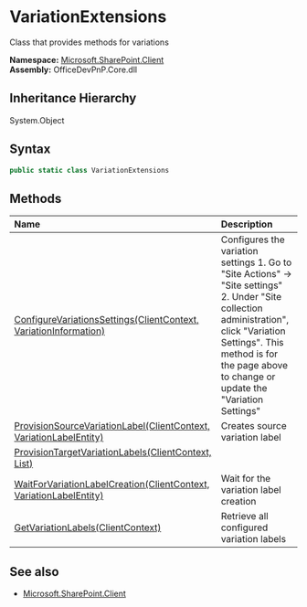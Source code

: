 # VariationExtensions
Class that provides methods for variations  

**Namespace:** [Microsoft.SharePoint.Client](Microsoft.SharePoint.Client.md)  
**Assembly:** OfficeDevPnP.Core.dll  
## Inheritance Hierarchy
System.Object  
## Syntax
```C#
public static class VariationExtensions
```
## Methods
|**Name**|**Description**|
|:-----|:-----|
| [ConfigureVariationsSettings(ClientContext, VariationInformation)](Microsoft.SharePoint.Client.VariationExtensions.edb826db.md) | Configures the variation settings 1. Go to "Site Actions" -> "Site settings" 2. Under "Site collection administration", click "Variation Settings". This method is for the page above to change or update the "Variation Settings"
| [ProvisionSourceVariationLabel(ClientContext, VariationLabelEntity)](Microsoft.SharePoint.Client.VariationExtensions.398d04a.md) | Creates source variation label
| [ProvisionTargetVariationLabels(ClientContext, List<VariationLabelEntity>)](Microsoft.SharePoint.Client.VariationExtensions.379ef1c0.md) | 
| [WaitForVariationLabelCreation(ClientContext, VariationLabelEntity)](Microsoft.SharePoint.Client.VariationExtensions.659e6db8.md) | Wait for the variation label creation
| [GetVariationLabels(ClientContext)](Microsoft.SharePoint.Client.VariationExtensions.f118aa63.md) | Retrieve all configured variation labels
## See also
- [Microsoft.SharePoint.Client](Microsoft.SharePoint.Client.md)
